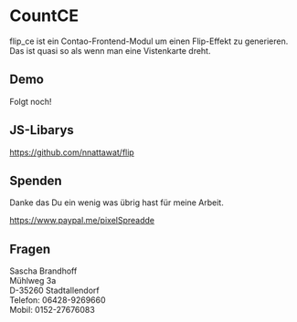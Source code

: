# CountCE 

flip_ce ist ein Contao-Frontend-Modul um einen Flip-Effekt zu generieren. Das ist quasi so als wenn man eine Vistenkarte dreht.

## Demo 

Folgt noch!

## JS-Libarys

https://github.com/nnattawat/flip

## Spenden

Danke das Du ein wenig was übrig hast für meine Arbeit. 

https://www.paypal.me/pixelSpreadde

## Fragen

Sascha Brandhoff<br>
Mühlweg 3a<br>
D-35260 Stadtallendorf<br>
Telefon: 06428-9269660<br>
Mobil:   0152-27676083<br>